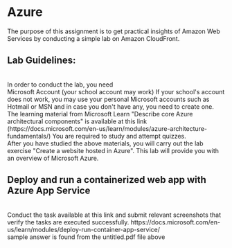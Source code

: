 # Azure
The purpose of this assignment is to get practical insights of Amazon Web Services by conducting a simple lab on Amazon CloudFront. 
## Lab Guidelines:  
<br>
In order to conduct the lab, you need 
<br>
Microsoft Account (your school account may work)
If your school's account does not work, you may use your personal Microsoft accounts such as Hotmail or MSN and in case you don't have any, you need to create one.
The learning material from Microsoft Learn "Describe core Azure architectural components"  is available at this link (https://docs.microsoft.com/en-us/learn/modules/azure-architecture-fundamentals/) You are required to study and attempt quizzes.
<br>
After you have studied the above materials, you will carry out the lab exercise "Create a website hosted in Azure". This lab will provide you with an overview of Microsoft Azure.

<br>

##  Deploy and run a containerized web app with Azure App Service
<br>
Conduct the task available at this link and submit relevant screenshots that verify the tasks are executed successfully. https://docs.microsoft.com/en-us/learn/modules/deploy-run-container-app-service/  <br> sample answer is found from the untitled.pdf file above
